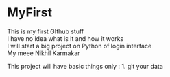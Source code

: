 # MyFirst
This is my first GIthub stuff 
<br> 
I have no idea what is it and how it works 
<br> 
I will start a big project on Python of login interface 
<br> 
My meee Nikhil Karmakar

This project will have basic things only :
    1. git your data
    